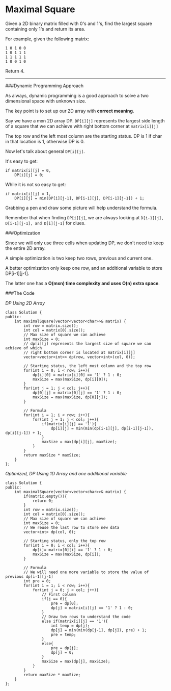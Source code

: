 # Maximal Square


Given a 2D binary matrix filled with 0's and 1's, find the largest square containing only 1's and return its area.

For example, given the following matrix:

```
1 0 1 0 0
1 0 1 1 1
1 1 1 1 1
1 0 0 1 0
```

Return 4.



---


###Dynamic Programming Approach

As always, dynamic programming is a good approach to solve a two dimensional space with unknown size.

The key point is to set up our 2D array with **correct meaning**.

Say we have a mxn 2D array DP. ```DP[i][j]``` represents the largest side length of a square that we can achieve with right bottom corner at ```matrix[i][j]```



The top row and the left most column are the starting status. DP is 1 if char in that location is 1, otherwise DP is 0.

Now let's talk about general ```DP[i][j]```.

It's easy to get:
```
if matrix[i][j] = 0,
    DP[i][j] = 0;
```
While it is not so easy to get: 

```
if matrix[i][j] = 1,
    DP[i][j] = min(DP[i][j-1], DP[i-1][j], DP[i-1][j-1]) + 1;
```

Grabbing a pen and draw some picture will help understand the formula. 

Remember that when finding ```DP[i][j]```, we are always looking at ```D[i-1][j], D[i-1][j-1], and D[i][j-1]``` for clues.

###Optimization

Since we will only use three cells when updating DP, we don't need to keep the entire 2D array.

A simple optimization is two keep two rows, previous and current one.

A better optimization only keep one row, and an additional variable to store DP[i-1][j-1].

The latter one has a **O(mxn) time complexity and uses O(n) extra space**.

###The Code

*DP Using 2D Array*

```
class Solution {
public:
    int maximalSquare(vector<vector<char>>& matrix) {
        int row = matrix.size();
        int col = matrix[0].size();
        // Max size of square we can achieve
        int maxSize = 0;
        // dp[i][j] represents the largest size of square we can achieve of which
        // right bottom corner is located at matrix[i][j]
        vector<vector<int>> dp(row, vector<int>(col, 0));
        
        // Starting status, the left most column and the top row
        for(int i = 0; i < row; i++){
            dp[i][0] = matrix[i][0] == '1' ? 1 : 0;
            maxSize = max(maxSize, dp[i][0]);
        }
        for(int j = 1; j < col; j++){
            dp[0][j] = matrix[0][j] == '1' ? 1 : 0;
            maxSize = max(maxSize, dp[0][j]);
        }
        
        // Formula
        for(int i = 1; i < row; i++){
            for(int j = 1; j < col; j++){
                if(matrix[i][j] == '1'){
                    dp[i][j] = min(min(dp[i-1][j], dp[i-1][j-1]), dp[i][j-1]) + 1;
                }
                maxSize = max(dp[i][j], maxSize);
            }
        }
        return maxSize * maxSize;
    }
};
```

*Optimized, DP Using 1D Array and one additional variable*

```
class Solution {
public:
    int maximalSquare(vector<vector<char>>& matrix) {
        if(matrix.empty()){
            return 0;
        }
        int row = matrix.size();
        int col = matrix[0].size();
        // Max size of square we can achieve
        int maxSize = 0;
        // We reuse the last row to store new data
        vector<int> dp(col, 0);
        
        // Starting status, only the top row
        for(int i = 0; i < col; i++){
            dp[i]= matrix[0][i] == '1' ? 1 : 0;
            maxSize = max(maxSize, dp[i]);
        }

        // Formula
        // We will need one more variable to store the value of previous dp[i-1][j-1]
        int pre = 0;
        for(int i = 1; i < row; i++){
            for(int j = 0; j < col; j++){
                // First column
                if(j == 0){
                    pre = dp[0];
                    dp[j] = matrix[i][j] == '1' ? 1 : 0;
                }
                // Draw two rows to understand the code
                else if(matrix[i][j] == '1'){
                    int temp = dp[j];
                    dp[j] = min(min(dp[j-1], dp[j]), pre) + 1;
                    pre = temp;
                }
                else{
                    pre = dp[j];
                    dp[j] = 0;
                }
                maxSize = max(dp[j], maxSize);
            }
        }
        return maxSize * maxSize;
    }
};
```